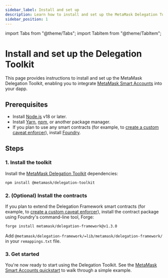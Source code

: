 ```yaml
---
sidebar_label: Install and set up
description: Learn how to install and set up the MetaMask Delegation Toolkit.
sidebar_position: 1
---
```


import Tabs from "@theme/Tabs";
import TabItem from "@theme/TabItem";

# Install and set up the Delegation Toolkit

This page provides instructions to install and set up the MetaMask Delegation Toolkit, enabling you to integrate [MetaMask Smart Accounts](../concepts/smart-accounts.md) into your dapp.

## Prerequisites

- Install [Node.js](https://nodejs.org/en/blog/release/v18.18.0) v18 or later.
- Install [Yarn](https://yarnpkg.com/),
    [npm](https://docs.npmjs.com/downloading-and-installing-node-js-and-npm), or another package manager.
- If you plan to use any smart contracts (for example, to
    [create a custom caveat enforcer](/tutorials/create-custom-caveat-enforcer)),
    install [Foundry](https://book.getfoundry.sh/getting-started/installation).

## Steps

### 1. Install the toolkit

Install the [MetaMask Delegation Toolkit](https://github.com/MetaMask/delegation-toolkit) dependencies:

```bash npm2yarn
npm install @metamask/delegation-toolkit
```

### 2. (Optional) Install the contracts

If you plan to extend the Delegation Framework smart contracts (for example, to
[create a custom caveat enforcer](/tutorials/create-custom-caveat-enforcer)), install
the contract package using Foundry's command-line tool, Forge:

```bash
forge install metamask/delegation-framework@v1.3.0
```

Add `@metamask/delegation-framework/=lib/metamask/delegation-framework/` in your `remappings.txt` file.

### 3. Get started

You're now ready to start using the Delegation Toolkit.
See the [MetaMask Smart Accounts quickstart](smart-account-quickstart/index.md) to walk through a simple example.
